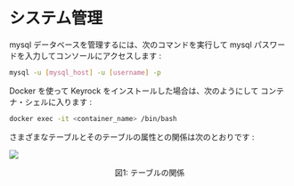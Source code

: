 # システム管理

mysql データベースを管理するには、次のコマンドを実行して mysql
パスワードを入力してコンソールにアクセスします :

```bash
mysql -u [mysql_host] -u [username] -p
```

Docker を使って Keyrock をインストールした場合は、次のようにして
コンテナ・シェルに入ります :

```bash
docker exec -it <container_name> /bin/bash
```

さまざまなテーブルとそのテーブルの属性との関係は次のとおりです :

![](https://raw.githubusercontent.com/ging/fiware-idm/master/doc/resources/database_structure.png)

<p align="center">図1: テーブルの関係</p>

